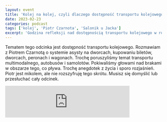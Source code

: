 ```yaml
---
layout: event
title: 'Kolej na kolej, czyli dlaczego dostępność transportu kolejowego jest tak marna, pomimo góry pieniędzy'
date: 2023-02-23
categories: podcast
tags: ['kolej', 'Piotr Czarnota', 'Salonik u Jacka']
excerpt: 'Godzina refleksji nad dostępnością transportu kolejowego w rozmowie z Piotrem Czarnotą'
---
```


Tematem tego odcinka jest dostępność transportu kolejowego. Rozmawiam z Piotrem Czarnotą o systemie asysty na dworcach, kupowaniu biletów, dworcach, peronach i wagonach. Trochę poruszyliśmy temat transportu multimodalnego, autobusów i samolotów. Pokiwaliśmy głowami nad brakami w obszarze tego, co pływa. Trochę anegdotek z życia i sporo rozjaśnień. Piotr jest mikolem, ale nie rozszyfruję tego skrótu. Musisz się domyślić lub przesłuchać cały odcinek.

<iframe src="https://anchor.fm/jaczad/embed/episodes/Kolej-na-kolej--czyli-dlaczego-dostpno-transportu-kolejowego-jest-tak-marna--pomimo-gry-pienidzy-e1vdj03" height="102px" width="400px" frameborder="0" scrolling="no"></iframe>
